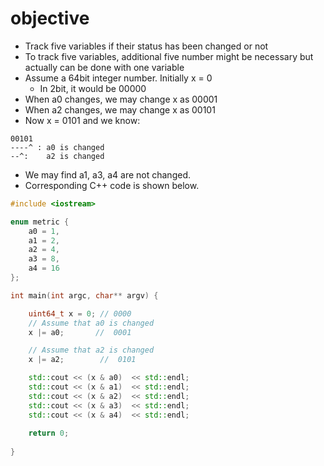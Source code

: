 # objective
- Track five variables if their status has been changed or not
- To track five variables, additional five number might be necessary but actually can be done with one variable
- Assume a 64bit integer number. Initially x = 0
  - In 2bit, it would be 00000
- When a0 changes, we may change x as 00001
- When a2 changes, we may change x as 00101
- Now x = 0101 and we know:
```
00101
----^ : a0 is changed
--^:    a2 is changed
```
- We may find a1, a3, a4 are not changed.
- Corresponding C++ code is shown below.

```c++
#include <iostream>

enum metric {
    a0 = 1,
    a1 = 2,
    a2 = 4,
    a3 = 8,
    a4 = 16
};

int main(int argc, char** argv) {

    uint64_t x = 0; // 0000
    // Assume that a0 is changed
    x |= a0;       //  0001

    // Assume that a2 is changed
    x |= a2;        //  0101

    std::cout << (x & a0)  << std::endl;
    std::cout << (x & a1)  << std::endl;
    std::cout << (x & a2)  << std::endl;  
    std::cout << (x & a3)  << std::endl;
    std::cout << (x & a4)  << std::endl;
        
    return 0;
    
}
```

